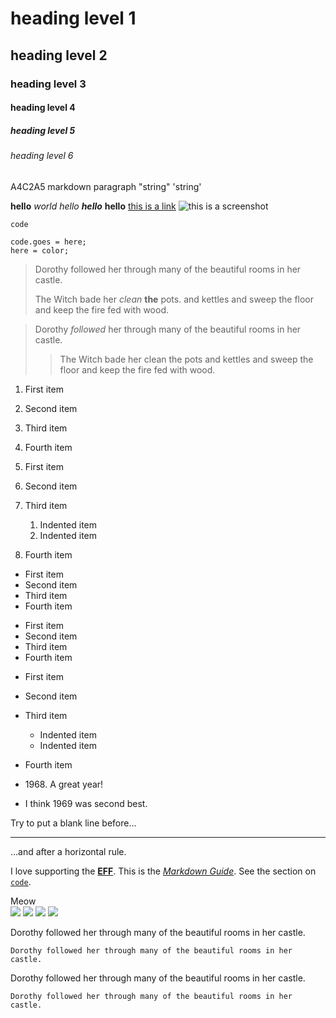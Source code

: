# heading level 1

## heading level 2

### heading level 3

#### heading level 4

##### heading level 5

###### heading level 6

A4C2A5 markdown paragraph
"string" 'string'

**hello**
_world_
_hello_
**_hello_**
**hello**
[this is a link](www.nohello.net)
![this is a screenshot](www.screenshots.com/filename.png)

`code`

```
code.goes = here;
here = color;
```

<!-- markdown comment -->

> Dorothy followed her through many of the beautiful rooms in her castle.
>
> The Witch bade her _clean_ **the** pots\. and kettles and sweep the floor and keep the fire fed with wood.

> Dorothy _followed_ her through many of the beautiful rooms in her castle.
>
> > The Witch bade her clean the pots and kettles and sweep the floor and keep the fire fed with wood.

1. First item
2. Second item
3. Third item
4. Fourth item

5. First item
6. Second item
7. Third item
   1. Indented item
   2. Indented item
8. Fourth item

- First item
- Second item
- Third item
- Fourth item

* First item
* Second item
* Third item
* Fourth item

- First item
- Second item
- Third item
  - Indented item
  - Indented item
- Fourth item

- 1968\. A great year!
- I think 1969 was second best.

Try to put a blank line before...

---

...and after a horizontal rule.

I love supporting the **[EFF](https://eff.org)**.
This is the _[Markdown Guide](https://www.markdownguide.org)_.
See the section on [`code`](#code).

<summary>Meow</summary>
    <img src="https://i.ibb.co/Dtq8mQN/meow-preview-1.jpg"/>
    <img src="https://i.ibb.co/wLsSfvX/meow-preview-2.jpg"/>
    <img src="https://i.ibb.co/sybYyTj/meow-preview-3.jpg"/>
    <img src="https://i.ibb.co/0sKXC4k/meow-bash.jpg"/>
</details>

Dorothy followed her through many of the beautiful rooms in her castle.

    Dorothy followed her through many of the beautiful rooms in her castle.

Dorothy followed her through many of the beautiful rooms in her castle.

    Dorothy followed her through many of the beautiful rooms in her castle.
